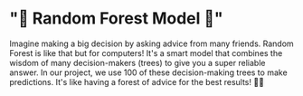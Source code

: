 # "🌲 Random Forest Model 🌲"

Imagine making a big decision by asking advice from many friends. Random Forest is like that but for computers! It's a smart model that combines the wisdom of many decision-makers (trees) to give you a super reliable answer. In our project, we use 100 of these decision-making trees to make predictions. It's like having a forest of advice for the best results! 🌳✨
